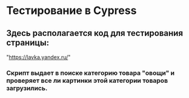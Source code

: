 # Тестирование в Cypress
## Здесь располагается код для тестирования страницы:
"https://lavka.yandex.ru/"
### Скрипт выдает в поиске категорию товара "овощи" и проверяет все ли картинки этой категории товаров загрузились.  
